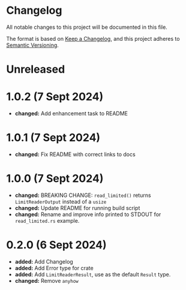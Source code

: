 # Changelog

All notable changes to this project will be documented in this file.

The format is based on [Keep a Changelog](https://keepachangelog.com/en/1.0.0/),
and this project adheres to [Semantic Versioning](https://semver.org/spec/v2.0.0.html).

# Unreleased

# 1.0.2 (7 Sept 2024)

- **changed:** Add enhancement task to README

# 1.0.1 (7 Sept 2024)

- **changed:** Fix README with correct links to docs

# 1.0.0 (7 Sept 2024)

- **changed:** BREAKING CHANGE: `read_limited()` returns `LimitReaderOutput` instead of a `usize`
- **changed:** Update README for running build script
- **changed:** Rename and improve info printed to STDOUT for `read_limited.rs` example.

# 0.2.0 (6 Sept 2024)

- **added:** Add Changelog
- **added:** Add Error type for crate
- **added:** Add `LimitReaderResult`, use as the default `Result` type.
- **changed:** Remove `anyhow`
